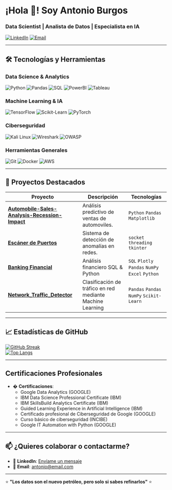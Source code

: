 # ¡Hola 👋! Soy Antonio Burgos  
### **Data Scientist | Analista de Datos | Especialista en IA**  

[![LinkedIn](https://img.shields.io/badge/LinkedIn-Antonio_Burgos-%230A66C2?style=flat&logo=linkedin)](https://www.linkedin.com/in/antonio-burgos91/)
[![Email](https://img.shields.io/badge/Email-antonio%40hotmail.com-%23EA4335?style=flat&logo=gmail)](mailto:antonio@hotmail.com)

---

## **🛠️ Tecnologías y Herramientas**  

### **Data Science & Analytics**  
![Python](https://img.shields.io/badge/Python-3776AB?style=flat&logo=python&logoColor=white)
![Pandas](https://img.shields.io/badge/Pandas-150458?style=flat&logo=pandas&logoColor=white)
![SQL](https://img.shields.io/badge/SQL-4479A1?style=flat&logo=mysql&logoColor=white)
![PowerBI](https://img.shields.io/badge/PowerBI-F2C811?style=flat&logo=powerbi&logoColor=black)
![Tableau](https://img.shields.io/badge/Tableau-E97627?style=flat&logo=tableau&logoColor=white)

### **Machine Learning & IA**  
![TensorFlow](https://img.shields.io/badge/TensorFlow-FF6F00?style=flat&logo=tensorflow&logoColor=white)
![Scikit-Learn](https://img.shields.io/badge/ScikitLearn-F7931E?style=flat&logo=scikitlearn&logoColor=white)
![PyTorch](https://img.shields.io/badge/PyTorch-EE4C2C?style=flat&logo=pytorch&logoColor=white)

### **Ciberseguridad**  
![Kali Linux](https://img.shields.io/badge/Kali_Linux-557C94?style=flat&logo=kalilinux&logoColor=white)
![Wireshark](https://img.shields.io/badge/Wireshark-1679A7?style=flat&logo=wireshark&logoColor=white)
![OWASP](https://img.shields.io/badge/OWASP-000000?style=flat&logo=owasp&logoColor=white)

### **Herramientas Generales**  
![Git](https://img.shields.io/badge/Git-F05032?style=flat&logo=git&logoColor=white)
![Docker](https://img.shields.io/badge/Docker-2496ED?style=flat&logo=docker&logoColor=white)
![AWS](https://img.shields.io/badge/AWS-232F3E?style=flat&logo=amazonaws&logoColor=white)

---

## **🚀 Proyectos Destacados**  

| Proyecto | Descripción | Tecnologías |  
|----------|-------------|-------------|  
| **[Automobile-Sales-Analysis-Recession-Impact](https://github.com/AntonioBurgos91/Automobile-Sales-Analysis-Recession-Impact)** | Análisis predictivo de ventas de automoviles. | `Python` `Pandas` `Matplotlib` |  
| **[Escáner de Puertos](https://github.com/AntonioBurgos91/PortScannerAndSSLChecker)** | Sistema de detección de anomalías en redes. | `socket` `threading` `tkinter`  |  
| **[Banking Financial](https://github.com/AntonioBurgos91/banking-financial-eda-sql-python)** | Análisis financiero SQL & Python | `SQL` `Plotly` `Pandas` `NumPy` `Excel` `Python` |  
| **[Network_Traffic_Detector](https://github.com/AntonioBurgos91/Network_Traffic_Detector)** | Clasificación de tráfico en red mediante Machine Learning | `Pandas` `Pandas` `NumPy` `Scikit-Learn` |

---

## **📈 Estadísticas de GitHub**  

[![GitHub Streak](https://streak-stats.demolab.com?user=AntonioBurgos91&theme=dark)](https://git.io/streak-stats)  
[![Top Langs](https://github-readme-stats.vercel.app/api/top-langs/?username=AntonioBurgos91&layout=compact&theme=vision-friendly-dark)](https://github.com/AntonioBurgos91)

---

## **Certificaciones Profesionales**  
  
- � **Certificaciones**:  
  - Google Data Analytics (GOOGLE)
  - IBM Data Science Professional Certificate (IBM)
  - IBM SkillsBuild Analytics Certificate (IBM)
  - Guided Learning Experience in Artificial Intelligence (IBM)
  - Certificado profesional de Ciberseguridad de Google (GOOGLE)
  - Curso básico de ciberseguridad (INCIBE)
  - Google IT Automation with Python (GOOGLE) 

---

## **📫 ¿Quieres colaborar o contactarme?**  
- 💬 **LinkedIn**: [Envíame un mensaje](https://www.linkedin.com/in/antonio-burgos91/)  
- 📧 **Email**: [antonio@email.com](mailto:burgosbriales@hotmail.com)   

---

⭐ **"Los datos son el nuevo petróleo, pero solo si sabes refinarlos"** ⭐  
